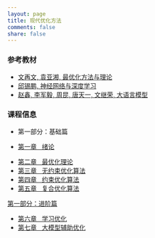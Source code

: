 ```yaml
---
layout: page
title: 现代优化方法
comments: false
share: false
---
```




### 参考教材
* <a href="http://faculty.bicmr.pku.edu.cn/~wenzw/optbook.html" class="textlink" target="_blank"> 文再文, 袁亚湘, 最优化方法与理论</a><br>
* <a href="https://nndl.github.io/" class="textlink" target="_blank"> 邱锡鹏, 神经网络与深度学习 </a><br>
* <a href="https://llmbook-zh.github.io/" class="textlink" target="_blank"> 赵鑫, 李军毅, 周昆, 唐天一, 文继荣, 大语言模型 </a><br>



### 课程信息 
* 第一部分：基础篇<br>
- <a href="../OPT/绪论.pdf" class="textlink" target="_blank">  第一章 &nbsp;  绪论<br>
 * <a href="../OPT/最优化理论.pdf" class="textlink" target="_blank">  第二章 &nbsp;  最优化理论<br>
 * <a href="../OPT/无约束优化算法.pdf" class="textlink" target="_blank">  第三章 &nbsp;  无约束优化算法<br>
 * <a href="../OPT/约束优化算法.pdf" class="textlink" target="_blank">  第四章 &nbsp;  约束优化算法<br>
 * <a href="../OPT/复合优化算法.pdf" class="textlink" target="_blank">  第五章 &nbsp;  复合优化算法<br>


第一部分：进阶篇
* <a href="../OPT/学习优化.pdf" class="textlink" target="_blank">  第六章 &nbsp;  学习优化<br>
* <a href="../OPT/大模型辅助优化.pdf" class="textlink" target="_blank">  第七章 &nbsp;  大模型辅助优化<br>
